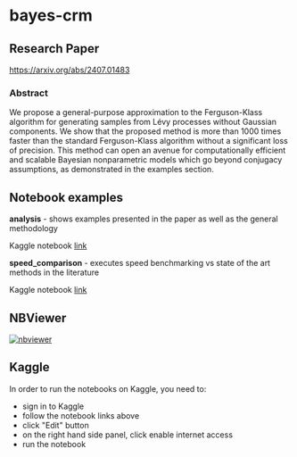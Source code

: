 # bayes-crm

## Research Paper
https://arxiv.org/abs/2407.01483

### Abstract
We propose a general-purpose approximation to the Ferguson-Klass algorithm for generating samples from Lévy processes without Gaussian components. We show that the proposed method is more than 1000 times faster than the standard Ferguson-Klass algorithm without a significant loss of precision. This method can open an avenue for computationally efficient and scalable Bayesian nonparametric models which go beyond conjugacy assumptions, as demonstrated in the examples section.

## Notebook examples
**analysis** - shows examples presented in the paper as well as the general methodology

Kaggle notebook [link](https://www.kaggle.com/code/dawidbernaciak/notebook70185d5f00)

**speed_comparison** - executes speed benchmarking vs state of the art methods in the literature 

Kaggle notebook [link](https://www.kaggle.com/code/dawidbernaciak/notebook169fa6903e)

## NBViewer
[![nbviewer](https://raw.githubusercontent.com/jupyter/design/master/logos/Badges/nbviewer_badge.svg)](https://nbviewer.org/github/dbernaciak/bayes-crm/tree/main/notebooks/)

## Kaggle
In order to run the notebooks on Kaggle, you need to:
* sign in to Kaggle
* follow the notebook links above
* click "Edit" button
* on the right hand side panel, click enable internet access
* run the notebook
```